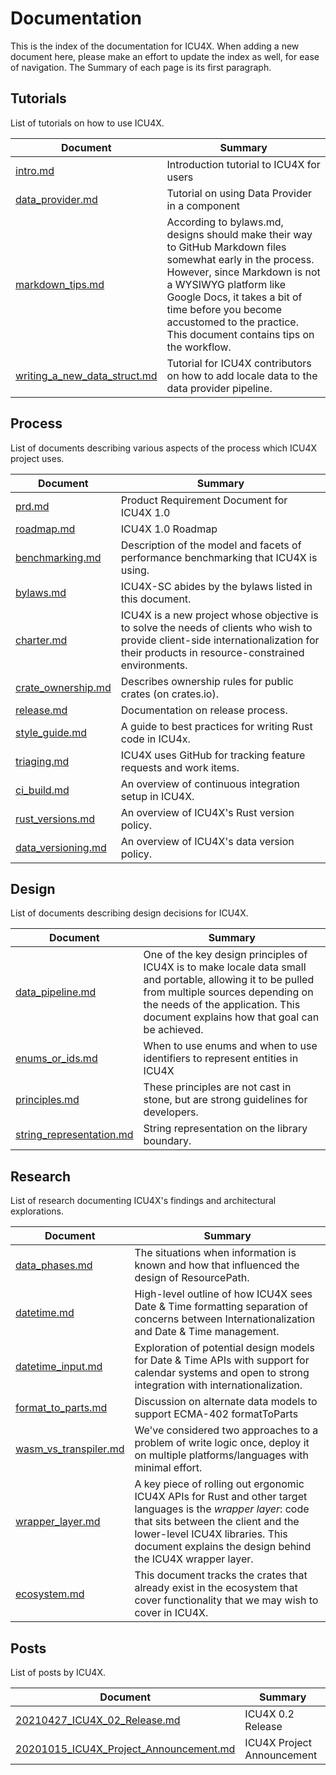 Documentation
=============

This is the index of the documentation for ICU4X.  When adding a new document
here, please make an effort to update the index as well, for ease of
navigation.  The Summary of each page is its first paragraph.

## Tutorials

List of tutorials on how to use ICU4X.

Document | Summary
---------|---------
[intro.md](tutorials/intro.md) | Introduction tutorial to ICU4X for users
[data_provider.md](tutorials/data_provider.md) | Tutorial on using Data Provider in a component
[markdown_tips.md](tutorials/markdown_tips.md) | According to bylaws.md, designs should make their way to GitHub Markdown files somewhat early in the process. However, since Markdown is not a WYSIWYG platform like Google Docs, it takes a bit of time before you become accustomed to the practice. This document contains tips on the workflow.
[writing_a_new_data_struct.md](tutorials/writing_a_new_data_struct.md) | Tutorial for ICU4X contributors on how to add locale data to the data provider pipeline.

## Process

List of documents describing various aspects of the process which ICU4X project uses.

Document | Summary
---------|---------
[prd.md](process/prd.md) | Product Requirement Document for ICU4X 1.0
[roadmap.md](process/roadmap.md) | ICU4X 1.0 Roadmap
[benchmarking.md](process/benchmarking.md) | Description of the model and facets of performance benchmarking that ICU4X is using.
[bylaws.md](process/bylaws.md) | ICU4X-SC abides by the bylaws listed in this document.
[charter.md](process/charter.md) | ICU4X is a new project whose objective is to solve the needs of clients who wish to provide client-side internationalization for their products in resource-constrained environments.
[crate_ownership.md](process/crate_ownership.md) | Describes ownership rules for public crates (on crates.io).
[release.md](process/release.md) | Documentation on release process.
[style_guide.md](process/style_guide.md) | A guide to best practices for writing Rust code in ICU4x.
[triaging.md](process/triaging.md) | ICU4X uses GitHub for tracking feature requests and work items.
[ci_build.md](process/ci_build.md) | An overview of continuous integration setup in ICU4X.
[rust_versions.md](process/rust_versions.md) | An overview of ICU4X's Rust version policy.
[data_versioning.md](process/data_versioning.md) | An overview of ICU4X's data version policy.

## Design

List of documents describing design decisions for ICU4X.

Document | Summary
---------|---------
[data_pipeline.md](design/data_pipeline.md) | One of the key design principles of ICU4X is to make locale data small and portable, allowing it to be pulled from multiple sources depending on the needs of the application. This document explains how that goal can be achieved.
[enums_or_ids.md](design/enums_or_ids.md) | When to use enums and when to use identifiers to represent entities in ICU4X
[principles.md](design/principles.md) | These principles are not cast in stone, but are strong guidelines for developers.
[string_representation.md](design/string_representation.md) | String representation on the library boundary.

## Research

List of research documenting ICU4X's findings and architectural explorations.

Document | Summary
---------|---------
[data_phases.md](research/data_phases.md) | The situations when information is known and how that influenced the design of ResourcePath.
[datetime.md](research/datetime.md) | High-level outline of how ICU4X sees Date & Time formatting separation of concerns between Internationalization and Date & Time management.
[datetime_input.md](research/datetime_input.md) | Exploration of potential design models for Date & Time APIs with support for calendar systems and open to strong integration with internationalization.
[format_to_parts.md](research/format_to_parts.md) | Discussion on alternate data models to support ECMA-402 formatToParts
[wasm_vs_transpiler.md](research/wasm_vs_transpiler.md) | We've considered two approaches to a problem of write logic once, deploy it on multiple platforms/languages with minimal effort.
[wrapper_layer.md](research/wrapper_layer.md) | A key piece of rolling out ergonomic ICU4X APIs for Rust and other target languages is the *wrapper layer*: code that sits between the client and the lower-level ICU4X libraries.  This document explains the design behind the ICU4X wrapper layer.
[ecosystem.md](research/ecosystem.md) | This document tracks the crates that already exist in the ecosystem that cover functionality that we may wish to cover in ICU4X.

## Posts

List of posts by ICU4X.

Document | Summary
---------|---------
[20210427_ICU4X_02_Release.md](posts/20210427_ICU4X_02_Release.md) | ICU4X 0.2 Release
[20201015_ICU4X_Project_Announcement.md](posts/20201015_ICU4X_Project_Announcement.md) | ICU4X Project Announcement
